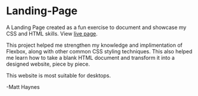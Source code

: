 # Landing-Page

A Landing Page created as a fun exercise to document and showcase my CSS and HTML skills. View [live page](https://haynesmatt.github.io/Landing-Page/).

This project helped me strengthen my knowledge and implimentation of Flexbox, along with other common CSS styling techniques. This also helped me learn how to take a blank HTML document and transform it into a designed website, piece by piece. 

This website is most suitable for desktops.

-Matt Haynes